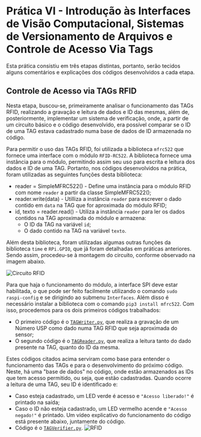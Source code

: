 # Prática VI - Introdução às Interfaces de Visão Computacional, Sistemas de Versionamento de Arquivos e Controle de Acesso Via Tags

Esta prática consistiu em três etapas distintas, portanto, serão tecidos alguns comentários e explicações dos códigos desenvolvidos a cada etapa.

## Controle de Acesso via TAGs RFID

Nesta etapa, buscou-se, primeiramente analisar o funcionamento das TAGs RFID, realizando a gravação e leitura de dados e ID das mesmas, além de, posteriormente, implementar um sistema de verificação, onde, a partir de um circuito básico e o código desenvolvido, era possível comparar se o ID de uma TAG estava cadastrado numa base de dados de ID armazenada no código.

Para permitir o uso das TAGs RFID, foi utilizada a biblioteca ```mfrc522``` que fornece uma interface com o módulo ```RFID-RC522```. A biblioteca fornece uma instância para o módulo, permitindo assim seu uso para escrita e leitura dos dados e ID de uma TAG. Portanto, nos códigos desenvolvidos na prática, foram utilizadas as seguintes funções desta biblioteca:
  - reader = SimpleMFRC522() - Define uma instância para o módulo RFID com nome ```reader``` a partir da classe SimpleMFRC522();
  - reader.write(data) - Utilliza a instância ```reader``` para escrever o dado contido em ```data``` na TAG que for aproximada do módulo RFID;
  - id, texto = reader.read() - Utiliza a instância ```reader``` para ler os dados contidos na TAG aproximada do módulo e armazena:
    - O ID da TAG na variável ```id```;
    - O dado contido na TAG na variável ```texto```.

Além desta biblioteca, foram utilizadas algumas outras funções da biblioteca ```time``` e ```RPi.GPIO```, que já foram detalhadas em práticas anteriores. Sendo assim, procedeu-se à montagem do circuito, conforme observado na imagem abaixo.

![Circuito RFID](https://github.com/FernandoCZanchetta/SEL0337/blob/main/Pr%C3%A1tica%20VI/Images/RFID.png?raw=true)

Para que haja o funcionamento do módulo, a interface SPI deve estar habilitada, o que pode ser feito facilmente utilizando o comando ```sudo raspi-config``` e se dirigindo ao submenu ```Interfaces```. Além disso é necessário instalar a biblioteca com o comando ```pip3 install mfrc522```. Com isso, procedemos para os dois primeiros códigos trabalhados:
  - O primeiro código é o [```TAGWriter.py```](https://github.com/FernandoCZanchetta/SEL0337/blob/main/Pr%C3%A1tica%20VI/RFID/TAGWriter.py), que realiza a gravação de um Número USP como dado numa TAG RFID que seja aproximada do sensor;
  - O segundo código é o [```TAGReader.py```](https://github.com/FernandoCZanchetta/SEL0337/blob/main/Pr%C3%A1tica%20VI/RFID/TAGReader.py), que realiza a leitura tanto do dado presente na TAG, quanto do ID da mesma.

Estes códigos citados acima serviram como base para entender o funcionamento das TAGs e para o desenvolvimento do próximo código. Neste, há uma "base de dados" no código, onde estão armazenados as IDs que tem acesso permitido, ou seja, que estão cadastradas. Quando ocorre a leitura de uma TAG, seu ID é identificado e:
  - Caso esteja cadastrado, um LED verde é acesso e ```"Acesso liberado!"``` é printado na saída;
  - Caso o ID não esteja cadastrado, um LED vermelho acende e ```"Acesso negado!"``` é printado.
Um vídeo explicativo do funcionamento do código está presente abaixo, juntamente do código.
  - Código é o [```TAGVerifier.py```](https://github.com/FernandoCZanchetta/SEL0337/blob/main/Pr%C3%A1tica%20VI/RFID/TAGVerifier.py).
  ![RFID](https://github.com/FernandoCZanchetta/SEL0337/blob/main/Pr%C3%A1tica%20VI/Images/RFID.gif?raw=true)